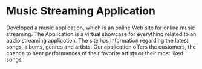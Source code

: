 # Music Streaming Application

Developed a music application, which is an online Web site for online music streaming. The Application is a virtual showcase for everything related to an audio streaming application. The site has information regarding the latest songs, albums, genres and artists. Our application offers the customers, the chance to hear performances of their favorite artists or their most liked songs. 
